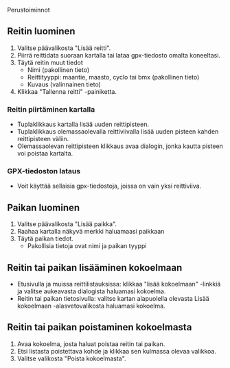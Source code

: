 Perustoiminnot

## Reitin luominen <a name="reitin_luominen"></a>

1. Valitse päävalikosta "Lisää reitti".
2. Piirrä reittidata suoraan kartalla tai lataa gpx-tiedosto omalta koneeltasi.
3. Täytä reitin muut tiedot
   - Nimi (pakollinen tieto)
   - Reittityyppi: maantie, maasto, cyclo tai bmx (pakollinen tieto)
   - Kuvaus (valinnainen tieto)
4. Klikkaa "Tallenna reitti" -painiketta.

### Reitin piirtäminen kartalla

- Tuplaklikkaus kartalla lisää uuden reittipisteen.
- Tuplaklikkaus olemassaolevalla reittiviivalla lisää uuden pisteen kahden reittipisteen väliin.
- Olemassaolevan reittipisteen klikkaus avaa dialogin, jonka kautta pisteen voi poistaa kartalta.

### GPX-tiedoston lataus

- Voit käyttää sellaisia gpx-tiedostoja, joissa on vain yksi reittiviiva.

## Paikan luominen <a name="paikan_luominen"></a>

1. Valitse päävalikosta "Lisää paikka".
2. Raahaa kartalla näkyvä merkki haluamaasi paikkaan
3. Täytä paikan tiedot.
   - Pakollisia tietoja ovat nimi ja paikan tyyppi
  
  
## Reitin tai paikan lisääminen kokoelmaan <a name="lisaaminen_kokoelmaan"></a>

- Etusivulla ja muissa reittilistauksissa: klikkaa "lisää kokoelmaan" -linkkiä ja valitse aukeavasta dialogista haluamasi kokoelma.
- Reitin tai paikan tietosivulla: valitse kartan alapuolella olevasta Lisää kokoelmaan -alasvetovalikosta haluamasi kokoelma.

## Reitin tai paikan poistaminen kokoelmasta <a name="poistaminen_kokoelmassa"></a>

1. Avaa kokoelma, josta haluat poistaa reitin tai paikan.
2. Etsi listasta poistettava kohde ja klikkaa sen kulmassa olevaa valikkoa.
3. Valitse valikosta "Poista kokoelmasta".

